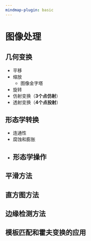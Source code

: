 ```yaml
---
mindmap-plugin: basic
---
```

# 图像处理

## 几何变换
- 平移
- 缩放
	- 图像金字塔
- 旋转
- 仿射变换（**3个点仿射**）
- 透射变换（**4个点投射**）

## 形态学转换
- 连通性 
- 腐蚀和膨胀
- 形态学操作
	- 
## 平滑方法

## 直方图方法

## 边缘检测方法

## 模板匹配和霍夫变换的应用